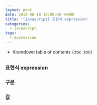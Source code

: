 ```yaml
---
layout: post
date: 2015-06-18 19:05:00 +0900
title: '[javascript] 표현식 expression'
categories:
  - javascript
tags:
  - expression
---
```


* Kramdown table of contents
{:toc .toc}

##


### 표현식 expression

### 구문

### 값
